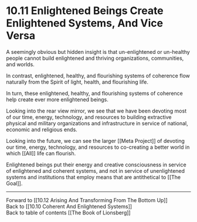 # 10.11 Enlightened Beings Create Enlightened Systems, And Vice Versa

A seemingly obvious but hidden insight is that un-enlightened or un-healthy people cannot build enlightened and thriving organizations, communities, and worlds.

In contrast, enlightened, healthy, and flourishing systems of coherence flow naturally from the Spirit of light, health, and flourishing life. 

In turn, these enlightened, healthy, and flourishing systems of coherence help create ever more enlightened beings. 

Looking into the rear view mirror, we see that we have been devoting most of our time, energy, technology, and resources to building extractive physical and military organizations and infrastructure in service of national, economic and religious ends.

Looking into the future, we can see the larger [[Meta Project]] of devoting our time, energy, technology, and resources to co-creating a better world in which [[All]] life can flourish.

Enlightened beings put their energy and creative consciousness in service of enlightened and coherent systems, and not in service of unenlightened systems and institutions that employ means that are antithetical to [[The Goal]]. 

___

Forward to [[10.12 Arising And Transforming From The Bottom Up]]                 
Back to [[10.10 Coherent And Enlightened Systems]]                      
Back to table of contents [[The Book of Lionsberg]]  


